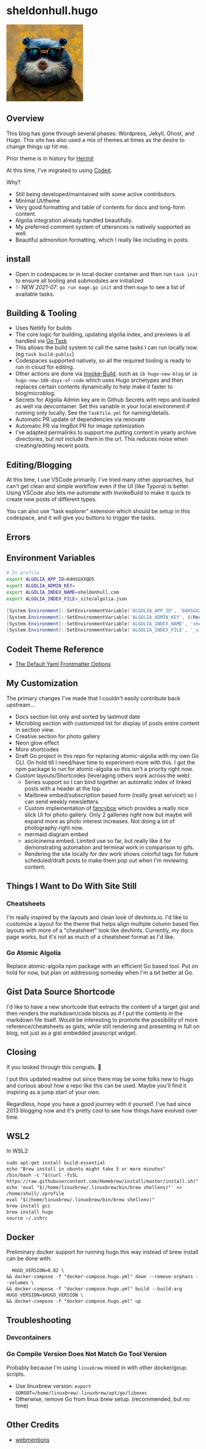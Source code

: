 # sheldonhull.hugo

<img width="200" height="200" src="static/images/sheldon-avatar.jpg" alt="Sheldon Hull Gopher Avatar" />

## Overview

This blog has gone through several phases: Wordpress, Jekyll, Ghost, and Hugo.
This site has also used a mix of themes at times as the desire to change things up hit me.

Prior theme is in history for [Hermit](https://themes.gohugo.io/hermit/)

At this time, I've migrated to using [Codeit](https://codeit.suntprogramator.dev/).

Why?

- Still being developed/maintained with some active contributors.
- Minimal UI/theme
- Very good formatting and table of contents for docs and long-form content.
- Algolia integration already handled beautifully.
- My preferred comment system of utterances is natively supported as well.
- Beautiful admonition formatting, which I really like including in posts.

## install

- Open in codespaces or in local docker container and then run `task init` to ensure all tooling and submodules are initialized
- ✨ *NEW 2021-07*: `go run mage.go init` and then `mage` to see a list of available tasks.

## Building & Tooling

- Uses Netlify for builds
- The core logic for building, updating algolia index, and previews is all handled via [Go Task](https://taskfile.dev/#/)
- This allows the build system to call the same tasks I can run locally now. (eg `task build-public`)
- Codespaces supported natively, so all the required tooling is ready to run in cloud for editing.
- Other actions are done via [Invoke-Build](https://github.com/nightroman/Invoke-Build), such as `ib hugo-new-blog` or `ib hugo-new-100-days-of-code` which uses Hugo archetypes and then replaces certain contents dynamically to help make it faster to blog/microblog.
- Secrets for Algolia Admin key are in Github Secrets with repo and loaded as well via devcontainer. Set this variable in your local environment if running only locally. See the `Taskfile.yml` for naming/details.
- Automatic PR update of dependencies via renovate
- Automatic PR via ImgBot PR for image optimization
- I've adapted permalinks to support me putting content in yearly archive directories, but *not* include them in the url. This reduces noise when creating/editing recent posts.

## Editing/Blogging

At this time, I use VSCode primarily.
I've tried many other approaches, but can't get clean and simple workflow even if the UI (like Typora) is better.
Using VSCode also lets me automate with InvokeBuild to make it quick to create new posts of different types.

You can also use "task explorer" extension which should be setup in this codespace, and it will give you buttons to trigger the tasks.

## Errors

## Environment Variables

```bash
# In profile
export ALGOLIA_APP_ID=04HSGXXQD5
export ALGOLIA_ADMIN_KEY=
export ALGOLIA_INDEX_NAME=sheldonhull.com
export ALGOLIA_INDEX_FILE=_site/algolia.json
```

```powershell
[System.Environment]::SetEnvironmentVariable('ALGOLIA_APP_ID', '04HSGXXQD5','User')
[System.Environment]::SetEnvironmentVariable('ALGOLIA_ADMIN_KEY', $(Read-Host 'Enter Admin Key'),'User')
[System.Environment]::SetEnvironmentVariable('ALGOLIA_INDEX_NAME', 'sheldonhull.com','User')
[System.Environment]::SetEnvironmentVariable('ALGOLIA_INDEX_FILE', '_site/algolia.json','User')
```

## Codeit Theme Reference

- [The Default Yaml Frontmatter Options](https://codeit.suntprogramator.dev/theme-documentation-content/#front-matter)

## My Customization

The primary changes I've made that I couldn't easily contribute back upstream...

- Docs section list only and sorted by lastmod date
- Microblog section with customized list for display of posts entire content in section view.
- Creative section for photo gallery
- Neon glow effect
- More shortcodes
- Draft Go project in this repo for replacing atomic-algolia with my own Go CLI. On hold till I need/have time to experiment more with this. I got the npm package to run for atomic-algolia so this isn't a priority right now.
- Custom layouts/Shortcodes (leveraging others work across the web):
  - Series support so I can bind together an automatic index of linked posts with a header at the top.
  - Mailbrew embed/subscription based form (really great service!) so I can send weekly newsletters.
  - Custom implementation of [fancybox](http://fancyapps.com/fancybox/3/) which provides a really nice slick UI for photo gallery. Only 2 galleries right now but maybe will expand more as photo interest increases. Not doing a lot of photography right now.
  - mermaid diagram embed
  - asciicinema embed. Limited use so far, but really like it for demonstrating automation and terminal work in comparison to gifs.
  - Rendering the site locally for dev work shows colorful tags for future scheduled/draft posts to make them pop out when I'm reviewing content.

## Things I Want to Do With Site Still

### Cheatsheets

I'm really inspired by the layouts and clean look of devhints.io.
I'd like to customize a layout for the theme that helps align multiple column based flex layouts with more of a "cheatsheet" look like devhints.
Currently, my docs page works, but it's not as much of a cheatsheet format as I'd like.

### Go Atomic Algolia

Replace atomic-algolia npm package with an efficient Go based tool.
Put on hold for now, but plan on addressing someday when I'm a bit better at Go.

## Gist Data Source Shortcode

I'd like to have a new shortcode that extracts the content of a target gist and then renders the markdown/code blocks as if I put the contents in the markdown file itself.
Would be interesting to promote the possibility of more reference/cheatsheets as gists, while still rendering and presenting in full on blog, not just as a gist embedded javascript widget.

## Closing

If you looked through this congrats. 👏

I put this updated readme out since there may be some folks new to Hugo and curious about how a repo like this can be used.
Maybe you'll find it inspiring as a jump start of your own.

Regardless, hope you have a good journey with it yourself.
I've had since 2013 blogging now and it's pretty cool to see how things have evolved over time.

## WSL2

In WSL2:

    sudo apt-get install build-essential
    echo "Brew install in ubuntu might take 5 or more minutes"
    /bin/bash -c "$(curl -fsSL https://raw.githubusercontent.com/Homebrew/install/master/install.sh)"
    echo 'eval "$(/home/linuxbrew/.linuxbrew/bin/brew shellenv)"' >> /home/shull/.zprofile
    eval "$(/home/linuxbrew/.linuxbrew/bin/brew shellenv)"
    brew install gcc
    brew install hugo
    source ~/.zshrc

## Docker

Preliminary docker support for running hugo this way instead of brew install can be done with:

      HUGO_VERSION=0.82 \
    && docker-compose -f "docker-compose.hugo.yml" down --remove-orphans --volumes \
    && docker-compose -f "docker-compose.hugo.yml" build --build-arg HUGO_VERSION=$HUGO_VERSION \
    && docker-compose -f "docker-compose.hugo.yml" up

## Troubleshooting

### Devcontainers

### Go Compile Version Does Not Match Go Tool Version

Probably because I'm using `linuxbrew` mixed in with other docker/goup scripts.

- Use linuxbrew version: `export GOROOT=/home/linuxbrew/.linuxbrew/opt/go/libexec`
- Otherwise, remove Go from linux brew setup. (recommended, but no time)

## Other Credits

- [webmentions](https://github.com/PlaidWeb/webmention.js)
